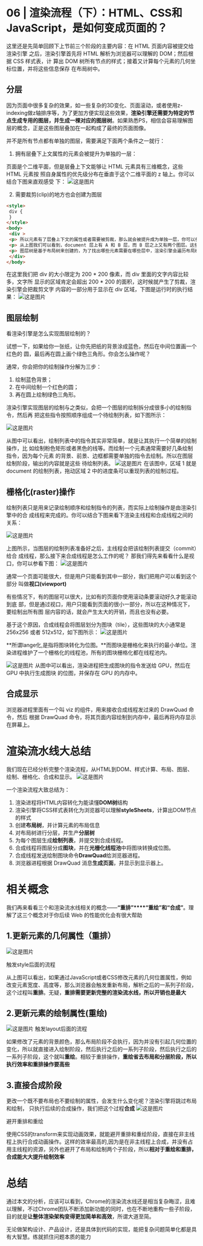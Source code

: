 # 06 | 渲染流程（下）：HTML、CSS和JavaScript，是如何变成页面的？

这里还是先简单回顾下上节前三个阶段的主要内容：在 HTML 页面内容被提交给渲染引擎
之后，渲染引擎首先将 HTML 解析为浏览器可以理解的 DOM；然后根据 CSS 样式表，计
算出 DOM 树所有节点的样式；接着又计算每个元素的几何坐标位置，并将这些信息保存
在布局树中。


## 分层


因为页面中很多复杂的效果，如一些复杂的3D变化、页面滚动，或者使用z-indexing做z轴排序等，为了更加方便实现这些效果，**渲染引擎还需要为特定的节点生成专用的图层，并生成一棵对应的图层树**。如果熟悉PS，相信会容易理解图层的概念，正是这些图层叠加在一起构成了最终的页面图像。

并不是所有节点都有单独的图层，需要满足下面两个条件之一就行：

1. 拥有层叠下上文属性的元素会被提升为单独的一层：
   
页面是个二维平面，但是层叠上下文能够让 HTML 元素具有三维概念，这些 HTML 元素按
照自身属性的优先级分布在垂直于这个二维平面的 z 轴上。你可以结合下图来直观感受
下：
![这是图片](14.png)

2. 需要裁剪(clip)的地方也会创建为图层

```html
<style>
 div {
 } 
</style>
<body>
 <div >
 <p> 所以元素有了层叠上下文的属性或者需要被剪裁，那么就会被提升成为单独一层，你可以参看下
 <p> 从上图我们可以看到，document 层上有 A 和 B 层，而 B 层之上又有两个图层。这些图层组
 <p> 图层树是基于布局树来创建的，为了找出哪些元素需要在哪些层中，渲染引擎会遍历布局树来创
 </div>
</body>

```

在这里我们把 div 的大小限定为 200 * 200 像素，而 div 里面的文字内容比较多，文字所
显示的区域肯定会超出 200 * 200 的面积，这时候就产生了剪裁，渲染引擎会把裁剪文字
内容的一部分用于显示在 div 区域，下图是运行时的执行结果：
![这是图片](15.png)


## 图层绘制

看渲染引擎是怎么实现图层绘制的？

试想一下，如果给你一张纸，让你先把纸的背景涂成蓝色，然后在中间位置画一个红色的
圆，最后再在圆上画个绿色三角形。你会怎么操作呢？

通常，你会把你的绘制操作分解为三步：
1. 绘制蓝色背景；
2. 在中间绘制一个红色的圆；
3. 再在圆上绘制绿色三角形。


渲染引擎实现图层的绘制与之类似，会把一个图层的绘制拆分成很多小的绘制指令，然后再
把这些指令按照顺序组成一个待绘制列表，如下图所示：

![这是图片](17.png)

从图中可以看出，绘制列表中的指令其实非常简单，就是让其执行一个简单的绘制操作，比
如绘制粉色矩形或者黑色的线等。而绘制一个元素通常需要好几条绘制指令，因为每个元素
的背景、前景、边框都需要单独的指令去绘制。所以在图层绘制阶段，输出的内容就是这些
待绘制列表。
![这是图片](16.png)
在该图中，区域 1 就是 document 的绘制列表，拖动区域 2 中的进度条可以重现列表的绘制过程。

## 栅格化(raster)操作
绘制列表只是用来记录绘制顺序和绘制指令的列表，而实际上绘制操作是由渲染引擎中的合
成线程来完成的。你可以结合下图来看下渲染主线程和合成线程之间的关系：


![这是图片](18.png)

上图所示，当图层的绘制列表准备好之后，主线程会把该绘制列表提交（commit）给合
成线程，那么接下来合成线程是怎么工作的呢？
那我们得先来看看什么是视口，你可以参看下图：
![这是图片](19.png)


通常一个页面可能很大，但是用户只能看到其中一部分，我们把用户可以看到这个部分
叫做**视口(viewport)**

有些情况下，有的图层可以很大，比如有的页面你使用滚动条要滚动好久才能滚动到底
部，但是通过视口，用户只能看到页面的很小一部分，所以在这种情况下，要绘制出所有图
层内容的话，就会产生太大的开销，而且也没有必要。

基于这个原因，合成线程会将图层划分为图块（tile），这些图块的大小通常是 256x256
或者 512x512，如下图所示：
![这是图片](20.png)


**所谓lange化,是指将图块转化为位图。**而图块是栅格化来执行的最小单位。渲染进程维护了一个栅格化的线程池，所有的图块栅格化都在线程池内。

![这是图片](21.png)
从图中可以看出，渲染进程把生成图块的指令发送给 GPU，然后在 GPU 中执行生成图块
的位图，并保存在 GPU 的内存中。
## 合成显示

浏览器进程里面有一个叫 viz 的组件，用来接收合成线程发过来的 DrawQuad 命令，然后
根据 DrawQuad 命令，将其页面内容绘制到内存中，最后再将内存显示在屏幕上。


# 渲染流水线大总结
我们现在已经分析完整个渲染流程，从HTML到DOM、样式计算、布局、图层、绘制、栅格化、合成和显示。
![这是图片](22.png)

一个渲染流程大致总结为：
1. 渲染进程将HTML内容转化为能读懂**DOM树**结构
2. 渲染引擎将CSS样式表转化为浏览器可以理解**styleSheets**，计算出DOM节点的样式
3. 创建**布局树**，并计算元素的布局信息
4. 对布局树进行分层，并生产**分层树**
5. 为每个图层生成**绘制列表**，并提交到合成线程。
6. 合成线程将图层分成**图块**，并在**光栅化线程池**中将图块转换成位图。
7. 合成线程发送绘制图块命令**DrawQuad**给浏览器进程。
8. 浏览器进程根据 DrawQuad 消息**生成页面**，并显示到显示器上。


# 相关概念
我们再来看看三个和渲染流水线相关的概念——**“重排”****“重绘”和“合成”**。理解了这三个概念对于你后续 Web 的性能优化会有很大帮助

## 1.更新元素的几何属性（重排）
![这是图片](23.png)

触发style后面的流程

从上图可以看出，如果通过JavaScript或者CSS修改元素的几何位置属性，例如改变元素宽度、高度等，那么浏览器会触发重新布局，解析之后的一系列子阶段，这个过程叫**重排**。无疑，**重排需要更新完整的渲染流水线，所以开销也是最大**


## 2.更新元素的绘制属性(重绘)

![这是图片](24.png)
触发layout后面的流程

如果修改了元素的背景颜色，那么布局阶段不会执行，因为并没有引起几何位置的变化，所以就直接进入绘制阶段，然后执行之后的一系列子阶段，然后执行之后的一系列子阶段，这个就叫**重绘**。相较于重排操作，**重绘省去布局和分层阶段，所以执行效率和重排操作要高些**

## 3.直接合成阶段

更改一个既不要布局也不要绘制的属性，会发生什么变化呢？渲染引擎将跳过布局和绘制，
只执行后续的合成操作，我们把这个过程**合成**
![这是图片](25.png)

避开重排和重绘


使用CSS的transform来实现动画效果，就能避开重排和重绘阶段，直接在非主线程上执行合成动画操作。这样的效率最高的,因为是在非主线程上合成，并没有占用主线程的资源，另外也避开了布局和绘制两个子阶段，所以**相对于重绘和重排，合成能大大提升绘制效率**

# 总结

通过本文的分析，应该可以看到，Chrome的渲染流水线还是相当复杂晦涩，且难以理解，不过Chrome团队不断添加新功能的同时，也在不断地重构一些子阶段，目的就是**让整体渲染架构变得更加简单和高效**，所谓大道至简。

无论做架构设计、产品设计，还是具体到代码的实现，能把复杂问题简单化都是具有大智慧。练就抓住问题本质的能力